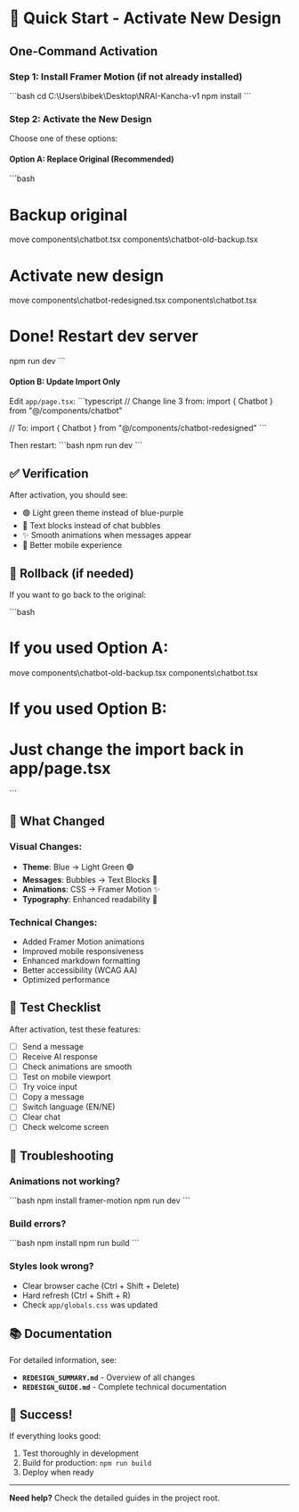# 🚀 Quick Start - Activate New Design

## One-Command Activation

### Step 1: Install Framer Motion (if not already installed)
\`\`\`bash
cd C:\Users\bibek\Desktop\NRAI-Kancha-v1
npm install
\`\`\`

### Step 2: Activate the New Design

Choose one of these options:

#### **Option A: Replace Original (Recommended)**
\`\`\`bash
# Backup original
move components\chatbot.tsx components\chatbot-old-backup.tsx

# Activate new design
move components\chatbot-redesigned.tsx components\chatbot.tsx

# Done! Restart dev server
npm run dev
\`\`\`

#### **Option B: Update Import Only**
Edit `app/page.tsx`:
\`\`\`typescript
// Change line 3 from:
import { Chatbot } from "@/components/chatbot"

// To:
import { Chatbot } from "@/components/chatbot-redesigned"
\`\`\`

Then restart:
\`\`\`bash
npm run dev
\`\`\`

## ✅ Verification

After activation, you should see:
- 🟢 Light green theme instead of blue-purple
- 📄 Text blocks instead of chat bubbles
- ✨ Smooth animations when messages appear
- 📱 Better mobile experience

## 🔄 Rollback (if needed)

If you want to go back to the original:

\`\`\`bash
# If you used Option A:
move components\chatbot-old-backup.tsx components\chatbot.tsx

# If you used Option B:
# Just change the import back in app/page.tsx
\`\`\`

## 🎨 What Changed

### Visual Changes:
- **Theme**: Blue → Light Green 🟢
- **Messages**: Bubbles → Text Blocks 📄
- **Animations**: CSS → Framer Motion ✨
- **Typography**: Enhanced readability 📖

### Technical Changes:
- Added Framer Motion animations
- Improved mobile responsiveness
- Enhanced markdown formatting
- Better accessibility (WCAG AA)
- Optimized performance

## 📱 Test Checklist

After activation, test these features:

- [ ] Send a message
- [ ] Receive AI response
- [ ] Check animations are smooth
- [ ] Test on mobile viewport
- [ ] Try voice input
- [ ] Copy a message
- [ ] Switch language (EN/NE)
- [ ] Clear chat
- [ ] Check welcome screen

## 🐛 Troubleshooting

### Animations not working?
\`\`\`bash
npm install framer-motion
npm run dev
\`\`\`

### Build errors?
\`\`\`bash
npm install
npm run build
\`\`\`

### Styles look wrong?
- Clear browser cache (Ctrl + Shift + Delete)
- Hard refresh (Ctrl + Shift + R)
- Check `app/globals.css` was updated

## 📚 Documentation

For detailed information, see:
- **`REDESIGN_SUMMARY.md`** - Overview of all changes
- **`REDESIGN_GUIDE.md`** - Complete technical documentation

## 🎉 Success!

If everything looks good:
1. Test thoroughly in development
2. Build for production: `npm run build`
3. Deploy when ready

---

**Need help?** Check the detailed guides in the project root.

